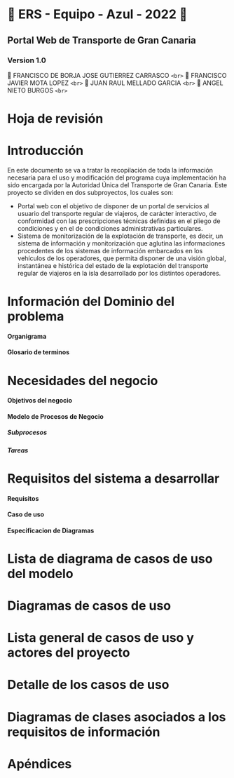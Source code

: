 # 🔵 ERS - Equipo - Azul - 2022 🔵

## Portal Web de Transporte de Gran Canaria

### Version 1.0

🔷 FRANCISCO DE BORJA JOSE GUTIERREZ CARRASCO `<br>`
🔷 FRANCISCO JAVIER MOTA LOPEZ `<br>`
🔷 JUAN RAUL MELLADO GARCIA `<br>`
🔷 ANGEL NIETO BURGOS `<br>`

# Hoja de revisión

# Introducción

En este documento se va a tratar la recopilación de toda la información necesaria para el uso y modificación del programa cuya implementación ha sido encargada por  la Autoridad Única del Transporte de Gran Canaria. Este proyecto se dividen en dos subproyectos, los cuales son:

* Portal web con el objetivo de disponer de un portal de servicios al usuario del transporte regular de viajeros, de carácter interactivo, de conformidad con las prescripciones técnicas definidas en el pliego de condiciones y en el de condiciones administrativas particulares.
* Sistema de monitorización de la explotación de transporte, es decir,  un sistema de información y monitorización que aglutina las informaciones procedentes de los sistemas de información embarcados en los vehículos de los operadores, que permita disponer de una visión global, instantánea e histórica del estado de la explotación del transporte regular de viajeros en la isla desarrollado por los distintos operadores.

# Información del Dominio del problema

#### Organigrama


#### Glosario de terminos


# Necesidades del negocio

#### Objetivos del negocio


#### Modelo de Procesos de Negocio


##### Subprocesos


##### Tareas


# Requisitos del sistema a desarrollar

#### Requisitos


#### Caso de uso


#### Especificacion de Diagramas


# Lista de diagrama de casos de uso del modelo


# Diagramas de casos de uso


# Lista general de casos de uso y actores del proyecto


# Detalle de los casos de uso


# Diagramas de clases asociados a los requisitos de información


# Apéndices
